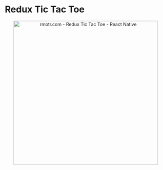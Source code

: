 # Redux Tic Tac Toe

<p align="center">
  <img
      alt="rmotr.com - Redux Tic Tac Toe - React Native"
      width='450px'
      src="https://cloud.githubusercontent.com/assets/872296/20858093/1552c750-b91b-11e6-94e5-edfb46e18a2e.png" />
</p>
